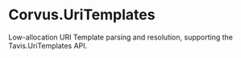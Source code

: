 # Corvus.UriTemplates
Low-allocation URI Template parsing and resolution, supporting the Tavis.UriTemplates API.
